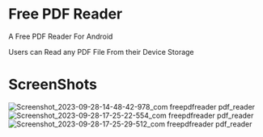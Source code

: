 # Free PDF Reader

A Free PDF Reader For Android 

Users can Read any PDF File From their Device Storage

# ScreenShots
![Screenshot_2023-09-28-14-48-42-978_com freepdfreader pdf_reader](https://github.com/rithik20/free_pdf_reader/assets/96861390/f280be06-e7a3-4efc-8645-798a7716120c)
![Screenshot_2023-09-28-17-25-22-554_com freepdfreader pdf_reader](https://github.com/rithik20/free_pdf_reader/assets/96861390/d5c68d7c-522b-4bb9-be53-aeb57c92d57a)
![Screenshot_2023-09-28-17-25-29-512_com freepdfreader pdf_reader](https://github.com/rithik20/free_pdf_reader/assets/96861390/3533b069-0073-40e7-8c0e-86ba9a2781ab)
